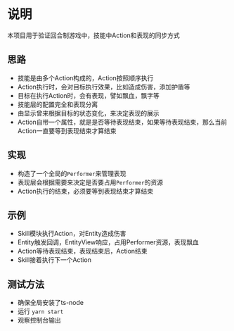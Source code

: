 # 说明

本项目用于验证回合制游戏中，技能中Action和表现的同步方式

## 思路

* 技能是由多个Action构成的，Action按照顺序执行
* Action执行时，会对目标执行效果，比如造成伤害，添加护盾等
* 目标在执行Action时，会有表现，譬如飘血，飘字等
* 技能层的配置完全和表现分离
* 由显示曾来根据目标的状态变化，来决定表现的展示
* Action自带一个属性，就是是否等待表现结束，如果等待表现结束，那么当前Action一直要等到表现结束才算结束

## 实现

* 构造了一个全局的`Performer`来管理表现
* 表现层会根据需要来决定是否要占用`Performer`的资源
* Action执行的结束，必须要等到表现结束才算结束

## 示例

* Skill模块执行Action，对Entity造成伤害
* Entity触发回调，EntityView响应，占用Performer资源，表现飘血
* Action等待表现结束，表现结束后，Action结束
* Skill接着执行下一个Action

## 测试方法

* 确保全局安装了ts-node
* 运行 `yarn start`
* 观察控制台输出
